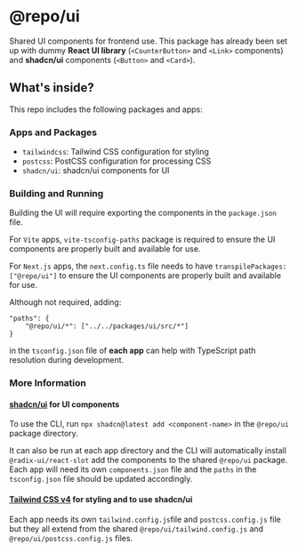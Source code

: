 # @repo/ui

Shared UI components for frontend use. This package has already been set up with dummy **React UI library** (`<CounterButton>` and `<Link>` components) and **shadcn/ui** components (`<Button>` and `<Card>`).

## What's inside?

This repo includes the following packages and apps:

### Apps and Packages

- `tailwindcss`: Tailwind CSS configuration for styling
- `postcss`: PostCSS configuration for processing CSS
- `shadcn/ui`: shadcn/ui components for UI

### Building and Running

Building the UI will require exporting the components in the `package.json` file.

For `Vite` apps, `vite-tsconfig-paths` package is required to ensure the UI components are properly built and available for use.

For `Next.js` apps, the `next.config.ts` file needs to have `transpilePackages: ["@repo/ui"]` to ensure the UI components are properly built and available for use.

Although not required, adding:

```
"paths": {
	"@repo/ui/*": ["../../packages/ui/src/*"]
}
```

in the `tsconfig.json` file of **each app** can help with TypeScript path resolution during development.

### More Information

#### [shadcn/ui](https://ui.shadcn.com/docs/monorepo) for UI components

To use the CLI, run `npx shadcn@latest add <component-name>` in the `@repo/ui` package directory.

It can also be run at each app directory and the CLI will automatically install `@radix-ui/react-slot` add the components to the shared `@repo/ui` package. Each app will need its own `components.json` file and the `paths` in the `tsconfig.json` file should be updated accordingly.

#### [Tailwind CSS v4](https://tailwindcss.com/) for styling and to use shadcn/ui

Each app needs its own `tailwind.config.js`file and `postcss.config.js` file but they all extend from the shared `@repo/ui/tailwind.config.js` and `@repo/ui/postcss.config.js` files.
